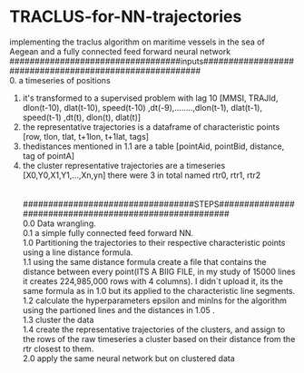 # TRACLUS-for-NN-trajectories
implementing the traclus algorithm on maritime vessels in the sea of Aegean and a fully connected feed forward neural network<br>
##################################inputs########################################################<br>
0. a timeseries of positions<br>
1. it's transformed to a supervised problem with lag 10 [MMSI, TRAJId, dlon(t-10), dlat(t-10), speed(t-10) ,dt(-9),........,dlon(t-1), dlat(t-1), speed(t-1) ,dt(t), dlon(t), dlat(t)]<br>
2. the representative trajectories is a dataframe of characteristic points [row,	tlon, tlat,	t+1lon, t+1lat, tags]<br>
3. thedistances mentioned in 1.1 are a table [pointAid, pointBid, distance, tag of pointA]<br>
4. the cluster representative trajectories are a timeseries [X0,Y0,X1,Y1,...,Xn,yn] there were 3 in total named rtr0, rtr1, rtr2 <br><br><br>
##################################STEPS########################################################<br>
0.0 Data wrangling.<br>
0.1 a simple fully connected feed forward NN.<br>
1.0 Partitioning the trajectories to their respective characteristic points using a line distance formula.<br>
1.1 using the same distance formula create a file that contains the distance between every point(ITS A BIIG FILE, in my study of 15000 lines it creates 224,985,000 rows with 4 columns). I didn`t upload it, its the same formula as in 1.0 but its applied to the characteristic line segments.<br>
1.2 calculate the hyperparameters epsilon and minlns for the algorithm using the partioned lines and the distances in 1.05 .<br>
1.3 cluster the data<br>
1.4 create the representative trajectories of the clusters, and assign to the rows of the raw timeseries a cluster based on their distance from the rtr closest to them.<br>
2.0 apply the same neural network but on clustered data<br>
